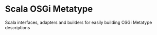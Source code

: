 Scala OSGi Metatype
===================

Scala interfaces, adapters and builders for easily building OSGi Metatype descriptions
